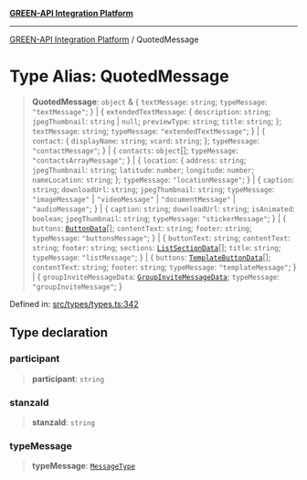 [**GREEN-API Integration Platform**](../README.md)

***

[GREEN-API Integration Platform](../globals.md) / QuotedMessage

# Type Alias: QuotedMessage

> **QuotedMessage**: `object` & \{ `textMessage`: `string`; `typeMessage`: `"textMessage"`; \} \| \{ `extendedTextMessage`: \{ `description`: `string`; `jpegThumbnail`: `string` \| `null`; `previewType`: `string`; `title`: `string`; \}; `textMessage`: `string`; `typeMessage`: `"extendedTextMessage"`; \} \| \{ `contact`: \{ `displayName`: `string`; `vcard`: `string`; \}; `typeMessage`: `"contactMessage"`; \} \| \{ `contacts`: `object`[]; `typeMessage`: `"contactsArrayMessage"`; \} \| \{ `location`: \{ `address`: `string`; `jpegThumbnail`: `string`; `latitude`: `number`; `longitude`: `number`; `nameLocation`: `string`; \}; `typeMessage`: `"locationMessage"`; \} \| \{ `caption`: `string`; `downloadUrl`: `string`; `jpegThumbnail`: `string`; `typeMessage`: `"imageMessage"` \| `"videoMessage"` \| `"documentMessage"` \| `"audioMessage"`; \} \| \{ `caption`: `string`; `downloadUrl`: `string`; `isAnimated`: `boolean`; `jpegThumbnail`: `string`; `typeMessage`: `"stickerMessage"`; \} \| \{ `buttons`: [`ButtonData`](../interfaces/ButtonData.md)[]; `contentText`: `string`; `footer`: `string`; `typeMessage`: `"buttonsMessage"`; \} \| \{ `buttonText`: `string`; `contentText`: `string`; `footer`: `string`; `sections`: [`ListSectionData`](../interfaces/ListSectionData.md)[]; `title`: `string`; `typeMessage`: `"listMessage"`; \} \| \{ `buttons`: [`TemplateButtonData`](../interfaces/TemplateButtonData.md)[]; `contentText`: `string`; `footer`: `string`; `typeMessage`: `"templateMessage"`; \} \| \{ `groupInviteMessageData`: [`GroupInviteMessageData`](../interfaces/GroupInviteMessageData.md); `typeMessage`: `"groupInviteMessage"`; \}

Defined in: [src/types/types.ts:342](https://github.com/green-api/greenapi-integration/blob/63683bb8d19b76d9e4ce6bd0a8121d8d2cf428af/src/types/types.ts#L342)

## Type declaration

### participant

> **participant**: `string`

### stanzaId

> **stanzaId**: `string`

### typeMessage

> **typeMessage**: [`MessageType`](MessageType.md)
